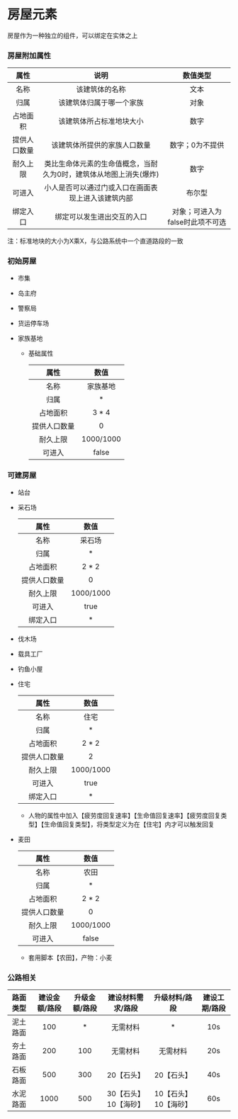 # 房屋元素

房屋作为一种独立的组件，可以绑定在实体之上

### 房屋附加属性


|     属性     |                             说明                             |            数值类型             |
| :----------: | :----------------------------------------------------------: | :-----------------------------: |
|     名称     |                        该建筑体的名称                        |              文本               |
|     归属     |                   该建筑体归属于哪一个家族                   |              对象               |
|   占地面积   |                   该建筑体所占标准地块大小                   |              数字               |
| 提供人口数量 |                 该建筑体所提供的家族人口数量                 |         数字；0为不提供         |
|   耐久上限   | 类比生命体元素的生命值概念，当耐久为0时，建筑体从地图上消失(爆炸) |              数字               |
|    可进入    |      小人是否可以通过门或入口在画面表现上进入该建筑内部      |             布尔型              |
|   绑定入口   |                  绑定可以发生进出交互的入口                  | 对象；可进入为false时此项不可选 |

注：标准地块的大小为X乘X，与公路系统中一个直道路段的一致

### 初始房屋

- 市集

- 岛主府

- 警察局

- 货运停车场

- 家族基地

  - 基础属性

    |     属性     |   数值    |
    | :----------: | :-------: |
    |     名称     | 家族基地  |
    |     归属     |     *     |
    |   占地面积   |   3 * 4   |
    | 提供人口数量 |     0     |
    |   耐久上限   | 1000/1000 |
    |    可进入    |   false   |
    
    
  

### 可建房屋

- 站台

- 采石场

  |     属性     |   数值    |
  | :----------: | :-------: |
  |     名称     |  采石场   |
  |     归属     |     *     |
  |   占地面积   |   2 * 2   |
  | 提供人口数量 |     0     |
  |   耐久上限   | 1000/1000 |
  |    可进入    |   true    |
  |   绑定入口   |     *     |

- 伐木场

- 载具工厂

- 钓鱼小屋

- 住宅

  |     属性     |   数值    |
  | :----------: | :-------: |
  |     名称     |   住宅    |
  |     归属     |     *     |
  |   占地面积   |   2 * 2   |
  | 提供人口数量 |     2     |
  |   耐久上限   | 1000/1000 |
  |    可进入    |   true    |
  |   绑定入口   |     *     |

  - 人物的属性中加入【疲劳度回复速率】【生命值回复速率】【疲劳度回复类型】【生命值回复类型】，将类型定义为在【住宅】内才可以触发回复

- 麦田

  |     属性     |   数值    |
  | :----------: | :-------: |
  |     名称     |   农田    |
  |     归属     |     *     |
  |   占地面积   |   2 * 2   |
  | 提供人口数量 |     0     |
  |   耐久上限   | 1000/1000 |
  |    可进入    |   false   |

  - 套用脚本【农田】，产物：小麦

### 公路相关

| 路面类型 | 建设金额/路段 | 升级金额/路段 |  建设材料需求/路段   |    升级材料/路段     | 建设工期/路段 |
| :------: | :-----------: | :-----------: | :------------------: | :------------------: | :-----------: |
| 泥土路面 |      100      |       *       |       无需材料       |          *           |      10s      |
| 夯土路面 |      200      |      100      |       无需材料       |       无需材料       |      20s      |
| 石板路面 |      500      |      300      |      20【石头】      |      20【石头】      |      40s      |
| 水泥路面 |     1000      |      500      | 30【石头】10【海砂】 | 10【石头】10【海砂】 |      60s      |



















